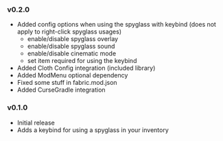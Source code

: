 ### v0.2.0
- Added config options when using the spyglass with keybind (does not apply to right-click spyglass usages)
  - enable/disable spyglass overlay
  - enable/disable spyglass sound
  - enable/disable cinematic mode
  - set item required for using the keybind
- Added Cloth Config integration (included library)
- Added ModMenu optional dependency
- Fixed some stuff in fabric.mod.json 
- Added CurseGradle integration

### v0.1.0
- Initial release
- Adds a keybind for using a spyglass in your inventory